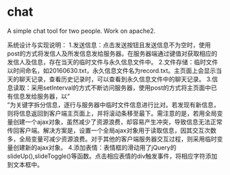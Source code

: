 # chat
A simple chat tool for two people. 
Work on apache2.

系统设计与实现说明：
1.发送信息：点击发送按钮且发送信息不为空时，使用post的方式将发信人及所发信息发给服务器。在服务器端通过键值对获取相应的发信人及信息，存在当天的临时文件与永久信息文件中。
2.文件存储：临时文件以时间命名，如20160630.txt，永久信息文件名为record.txt。主页面上会显示当天的聊天记录，查看历史记录时，可以查看到永久信息文件中的聊天记录。
3.信息读取：采用setInterval的方式不断访问服务器，使用post的方式将主页面中已有信息发给服务器，以“<br>”为关键字拆分信息，逐行与服务器中临时文件信息进行比对。若发现有新信息，则将信息返回到客户端主页面上，并将滚动条移至最下。需注意的是，若用全局变量创建一个ajax对象，虽然减少了资源浪费，却容易产生冲突，导致信息无法正常传回客户端。解决方案是，设置一个全局ajax对象用于读取信息，因其交互次数多，全局变量可减少资源浪费。对于其他的客户端服务器交互过程，则采用临时变量创建新的ajax对象。
4.添加表情：表情框的滑动用了jQuery的slideUp(),slideToggle()等函数。点击相应表情的div触发事件，将相应字符添加到文本框中。
